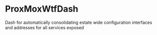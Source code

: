 # ProxMoxWtfDash
Dash for automatically consolidating estate wide configuration interfaces and addresses for all services exposed
